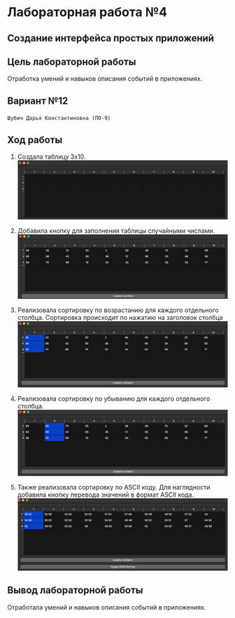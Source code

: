 # Лабораторная работа №4 #

## Создание интерфейса простых приложений ##

## Цель лабораторной работы ##

Отработка умений и навыков описания событий в приложениях.

## Вариант №12 ##

`Шубич Дарья Константиновна (ПО-9)`

## Ход работы ##
1. Создала таблицу 3х10.
   ![image](img/1.png)


2. Добавила кнопку для заполнения таблицы случайными числами.
   ![image](img/2.png)


3. Реализовала сортировку по возрастанию для каждого отдельного столбца. Сортировка происходит по нажатию на заголовок столбца
![image](img/3.png)


4. Реализовала сортировку по убыванию для каждого отдельного столбца.
![image](img/4.png)


5. Также реализовала сортировку по ASCII коду. Для наглядности добавила кнопку перевода значений в формат ASCII кода.
![image](img/5.png)

## Вывод лабораторной работы ##

Отработала умений и навыков описания событий в приложениях.
